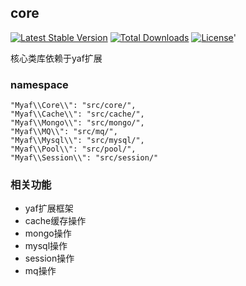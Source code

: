 ## core
[![Latest Stable Version](https://poser.pugx.org/cube-group/myaf-core/version)](https://packagist.org/packages/cube-group/myaf-core)
[![Total Downloads](https://poser.pugx.org/cube-group/myaf-core/downloads)](https://packagist.org/packages/cube-group/myaf-core)
[![License](https://poser.pugx.org/cube-group/myaf-core/license)](https://packagist.org/packages/cube-group/myaf-core)'

核心类库依赖于yaf扩展
### namespace
```
"Myaf\\Core\\": "src/core/",
"Myaf\\Cache\\": "src/cache/",
"Myaf\\Mongo\\": "src/mongo/",
"Myaf\\MQ\\": "src/mq/",
"Myaf\\Mysql\\": "src/mysql/",
"Myaf\\Pool\\": "src/pool/",
"Myaf\\Session\\": "src/session/"
```
### 相关功能
* yaf扩展框架
* cache缓存操作
* mongo操作
* mysql操作
* session操作
* mq操作
